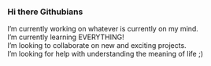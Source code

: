 ### Hi there Githubians 
I’m currently working on whatever is currently on my mind.  
I’m currently learning EVERYTHING!  
I’m looking to collaborate on new and exciting projects.  
I’m looking for help with understanding the meaning of life ;)  

<!--
**wvelting1/wvelting1** is a ✨ _special_ ✨ repository because its `README.md` (this file) appears on your GitHub profile.

-->
